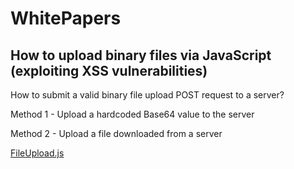 # WhitePapers

## How to upload binary files via JavaScript (exploiting XSS vulnerabilities)

How to submit a valid binary file upload POST request to a server? 

Method 1 - Upload a hardcoded Base64 value to the server

Method 2 - Upload a file downloaded from a server

[FileUpload.js](https://github.com/istvanbohm/securitynotes/blob/master/WhitePapers/FileUpload.js)


